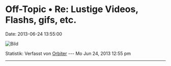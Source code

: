 Off-Topic • Re: Lustige Videos, Flashs, gifs, etc.
==================================================

Date: 2013-06-24 13:55:00

![Bild](http://25.media.tumblr.com/5417102c755b38cb196fe54aefd6c5d7/tumblr_mo06mg8Kc21roa915o1_1280.jpg)

Statistik: Verfasst von
[Orbiter](http://forum.yacy-websuche.de/memberlist.php?mode=viewprofile&u=2)
--- Mo Jun 24, 2013 12:55 pm

------------------------------------------------------------------------
